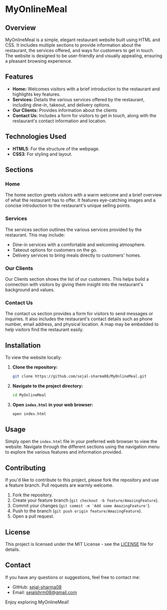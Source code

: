 # MyOnlineMeal

## Overview

MyOnlineMeal is a simple, elegant restaurant website built using HTML and CSS. It includes multiple sections to provide information about the restaurant, the services offered, and ways for customers to get in touch. The website is designed to be user-friendly and visually appealing, ensuring a pleasant browsing experience.

## Features

- **Home:** Welcomes visitors with a brief introduction to the restaurant and highlights key features.
- **Services:** Details the various services offered by the restaurant, including dine-in, takeout, and delivery options.
- **Our Clients:** Provides information about the clients
- **Contact Us:** Includes a form for visitors to get in touch, along with the restaurant's contact information and location.

## Technologies Used

- **HTML5**: For the structure of the webpage.
- **CSS3**: For styling and layout.

## Sections

### Home

The home section greets visitors with a warm welcome and a brief overview of what the restaurant has to offer. It features eye-catching images and a concise introduction to the restaurant's unique selling points.

### Services

The services section outlines the various services provided by the restaurant. This may include:
- Dine-in services with a comfortable and welcoming atmosphere.
- Takeout options for customers on the go.
- Delivery services to bring meals directly to customers' homes.

### Our Clients

Our Clients section shows the list of our customers. This helps build a connection with visitors by giving them insight into the restaurant's background and values.

### Contact Us

The contact us section provides a form for visitors to send messages or inquiries. It also includes the restaurant's contact details such as phone number, email address, and physical location. A map may be embedded to help visitors find the restaurant easily.

## Installation

To view the website locally:

1. **Clone the repository:**
   ```sh
   git clone https://github.com/sejal-sharma08/MyOnlineMeal.git
   ```
2. **Navigate to the project directory:**
   ```sh
   cd MyOnlineMeal
   ```
3. **Open `index.html` in your web browser:**
   ```sh
   open index.html
   ```

## Usage

Simply open the `index.html` file in your preferred web browser to view the website. Navigate through the different sections using the navigation menu to explore the various features and information provided.

## Contributing

If you'd like to contribute to this project, please fork the repository and use a feature branch. Pull requests are warmly welcome.

1. Fork the repository.
2. Create your feature branch (`git checkout -b feature/AmazingFeature`).
3. Commit your changes (`git commit -m 'Add some AmazingFeature'`).
4. Push to the branch (`git push origin feature/AmazingFeature`).
5. Open a pull request.

## License

This project is licensed under the MIT License - see the [LICENSE](LICENSE) file for details.

## Contact

If you have any questions or suggestions, feel free to contact me:

- GitHub: [sejal-sharma08](https://github.com/sejal-sharma08)
- Email: [sejalshrm08@gmail.com](mailto:sejalshrm08@gmail.com)

Enjoy exploring MyOnlineMeal!
